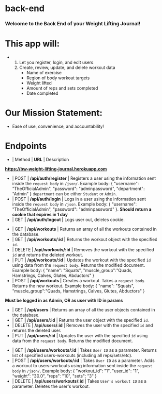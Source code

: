 # back-end

### Welcome to the Back End of your Weight Lifting Journal! 

# This app will:
* 
    1. Let you register, login, and edit users
    2. Create, review, update, and delete workout data
        * Name of exercise
        * Region of body workout targets
        * Weight lifted
        * Amount of reps and sets completed
        * Date completed

# Our Mission Statement:
* Ease of use, convenience, and accountability!

# Endpoints
* | Method | **URL**         | Description  

<!-- BASE URL -->
**https://bw-weight-lifting-journal.herokuapp.com**

<!-- Auth  -->
* | POST   | **/api/auth/register** | Registers a user using the information sent inside the `request body` in `/json/`. Example body: { "username": "TheOfficialAdmin", "password": "adminpassword", "department": "Admin" } `department` can be either `Student` or `Admin`.
* | POST   | **/api/auth/login**   | Logs in a user using the information sent inside the `request body` in `/json`. Example body: { "username": "TheOfficialAdmin", "password": "adminpassword" }. **Should return a cookie that expires in 1 day**
* | GET    | **/api/auth/logout**  | Logs user out, deletes cookie.

<!-- Workouts  -->
* | GET    | **/api/workouts**  | Returns an array of all the workouts contained in the database.
* | GET    | **/api/workouts/:id** | Returns the workout object with the specified `id`.
* | DELETE | **/api/workouts/:id** | Removes the workout with the specified `id` and returns the deleted workout. 
* | PUT    | **/api/workouts/:id** | Updates the workout with the specified `id` using data from the `request body`. Returns the modified document. Example body: { "name": "Squats", "muscle_group":"Quads, Hamstrings, Calves, Glutes, Abductors" }
* | POST   | **/api/workouts** | Creates a workout. Takes a `request body`. Returns the new workout. Example body: { "name": "Squats", "muscle_group":"Quads, Hamstrings, Calves, Glutes, Abductors" }

<!-- Restricted Endpoints -->
**Must be logged in as Admin, OR as user with ID in params**

<!-- Users  -->
* | GET    | **/api/users**     | Returns an array of all the user objects contained in the database. 
* | GET    | **/api/users/:id** | Returns the user object with the specified `id`. 
* | DELETE | **/api/users/:id** | Removes the user with the specified `id` and returns the deleted user. 
* | PUT    | **/api/users/:id** | Updates the user with the specified `id` using data from the `request body`. Returns the modified document. 

<!-- Users Workouts -->
* | GET    | **/api/users/workouts/:id** | Takes `User ID` as a parameter. Returns list of specified users-workouts (including all reps/sets/etc).
* | POST   | **/api/users/workouts/:id** | Takes `User ID` as a parameter. Adds a workout to users-workouts using information sent inside the `request body` in `/json/`. Example body: { "workout_id": "1", "user_id": "1", "weight": "30.0", "reps": "10", "sets": "3" } 
* | DELETE | **/api/users/workouts/:id** | Takes `User's workout ID` as a parameter. Deletes the user's workout. 
